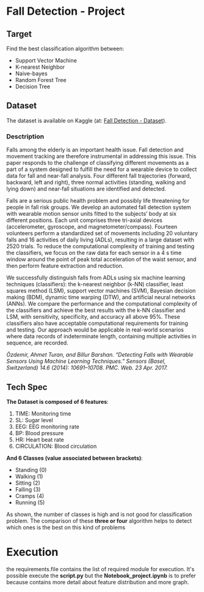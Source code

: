 # Fall Detection - Project

## Target

Find the best classification algorithm between:

 - Support Vector Machine 
 - K-nearest Neighbor
 - Naive-bayes
 - Random Forest Tree
 - Decision Tree

## Dataset
The dataset is available on Kaggle (at: [Fall Detection - Dataset](https://www.kaggle.com/pitasr/falldata/version/1)).
### Desctription
Falls among the elderly is an important health issue. Fall detection and movement tracking are therefore instrumental in addressing this issue. This paper responds to the challenge of classifying different movements as a part of a system designed to fulfill the need for a wearable device to collect data for fall and near-fall analysis. Four different fall trajectories (forward, backward, left and right), three normal activities (standing, walking and lying down) and near-fall situations are identified and detected.

Falls are a serious public health problem and possibly life threatening for people in fall risk groups. We develop an automated fall detection system with wearable motion sensor units fitted to the subjects’ body at six different positions. Each unit comprises three tri-axial devices (accelerometer, gyroscope, and magnetometer/compass). Fourteen volunteers perform a standardized set of movements including 20 voluntary falls and 16 activities of daily living (ADLs), resulting in a large dataset with 2520 trials. To reduce the computational complexity of training and testing the classifiers, we focus on the raw data for each sensor in a 4 s time window around the point of peak total acceleration of the waist sensor, and then perform feature extraction and reduction.

We successfully distinguish falls from ADLs using six machine learning techniques (classifiers): the k-nearest neighbor (k-NN) classifier, least squares method (LSM), support vector machines (SVM), Bayesian decision making (BDM), dynamic time warping (DTW), and artificial neural networks (ANNs). We compare the performance and the computational complexity of the classifiers and achieve the best results with the k-NN classifier and LSM, with sensitivity, specificity, and accuracy all above 95%. These classifiers also have acceptable computational requirements for training and testing. Our approach would be applicable in real-world scenarios where data records of indeterminate length, containing multiple activities in sequence, are recorded.

_Özdemir, Ahmet Turan, and Billur Barshan. “Detecting Falls with Wearable Sensors Using Machine Learning Techniques.” Sensors (Basel, Switzerland) 14.6 (2014): 10691–10708. PMC. Web. 23 Apr. 2017._

## Tech Spec
**The Dataset is composed of 6 features**:

 1. TIME: Monitoring time
 2. SL: Sugar level
 3. EEG: EEG monitoring rate
 4. BP: Blood pressure
 5. HR: Heart beat rate
 6. CIRCULATION: Blood circulation

**And 6 Classes (value associated between brackets)**:

- Standing (0)
- Walking (1)
- Sitting (2)
- Falling (3)
- Cramps (4)
- Running (5)

As shown, the number of classes is high and is not good for classification problem. The comparison of these **three or four** algorithm helps to detect which ones is the best on this kind of problems

# Execution
the requirements.file contains the list of required module for execution.
It's possible execute the **script.py** but the **Notebook_project.ipynb** is to prefer because contains more detail about feature distribution and more graph.